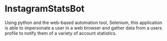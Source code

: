 # InstagramStatsBot
Using python and the web-based automation tool, Selenium, this application is able to impersonate a user in a web browser and gather data from a users profile to notify them of a variety of account statistics.
